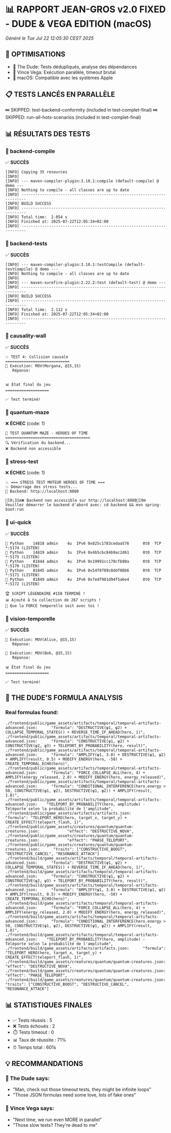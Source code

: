 # 📊 RAPPORT JEAN-GROS v2.0 FIXED - DUDE & VEGA EDITION (macOS)
*Généré le Tue Jul 22 12:05:30 CEST 2025*

## 🎯 OPTIMISATIONS
- 🎳 The Dude: Tests dédupliqués, analyse des dépendances
- 🔫 Vince Vega: Exécution parallèle, timeout brutal
- 🍎 macOS: Compatible avec les systèmes Apple

## 📋 TESTS LANCÉS EN PARALLÈLE

⏭️  SKIPPED: test-backend-conformity (included in test-complet-final)
⏭️  SKIPPED: run-all-hots-scenarios (included in test-complet-final)

## 📊 RÉSULTATS DES TESTS

### 🔧 backend-compile
✅ **SUCCÈS**
```
[INFO] Copying 35 resources
[INFO] 
[INFO] --- maven-compiler-plugin:3.10.1:compile (default-compile) @ demo ---
[INFO] Nothing to compile - all classes are up to date
[INFO] ------------------------------------------------------------------------
[INFO] BUILD SUCCESS
[INFO] ------------------------------------------------------------------------
[INFO] Total time:  2.054 s
[INFO] Finished at: 2025-07-22T12:05:34+02:00
[INFO] ------------------------------------------------------------------------
```

### 🔧 backend-tests
✅ **SUCCÈS**
```
[INFO] --- maven-compiler-plugin:3.10.1:testCompile (default-testCompile) @ demo ---
[INFO] Nothing to compile - all classes are up to date
[INFO] 
[INFO] --- maven-surefire-plugin:2.22.2:test (default-test) @ demo ---
[INFO] ------------------------------------------------------------------------
[INFO] BUILD SUCCESS
[INFO] ------------------------------------------------------------------------
[INFO] Total time:  2.112 s
[INFO] Finished at: 2025-07-22T12:05:34+02:00
[INFO] ------------------------------------------------------------------------
```

### 🔧 causality-wall
✅ **SUCCÈS**
```
💥 TEST 4: Collision causale
============================
📝 Exécution: MOV(Morgana, @15,15)
   Réponse: 


📊 État final du jeu
===================

✅ Test terminé!
```

### 🔧 quantum-maze
❌ **ÉCHEC** (code: 1)
```
🧩 TEST QUANTUM MAZE - HEROES OF TIME
=====================================
🔍 Vérification du backend...
❌ Backend non accessible
```

### 🔧 stress-test
❌ **ÉCHEC** (code: 1)
```
💥 === STRESS TEST MOTEUR HEROES OF TIME ===
💥 Démarrage des stress tests...
🎯 Backend: http://localhost:8080

[0;31m❌ Backend non accessible sur http://localhost:8080[0m
Veuillez démarrer le backend d'abord avec: cd backend && mvn spring-boot:run
```

### 🔧 ui-quick
✅ **SUCCÈS**
```
🐍 Python    14818 admin    4u  IPv6 0x825c1783cedaa576      0t0  TCP *:5174 (LISTEN)
🐍 Python    14819 admin    3u  IPv4 0x4b5cbc84b9ac2d61      0t0  TCP *:5175 (LISTEN)
🐍 Python    81844 admin    4u  IPv6 0x19991cc170cfb90a      0t0  TCP *:5170 (LISTEN)
🐍 Python    81845 admin    4u  IPv6 0x54f8f89c8ddf08b6      0t0  TCP *:5171 (LISTEN)
🐍 Python    81849 admin    4u  IPv6 0x7edf981d94f5a6e4      0t0  TCP *:5172 (LISTEN)

🏆 SCRIPT LÉGENDAIRE #150 TERMINÉ !
📊 Ajouté à ta collection de 267 scripts !
🎯 Que la FORCE temporelle soit avec toi !

```

### 🔧 vision-temporelle
✅ **SUCCÈS**
```
📝 Exécution: MOV(Alice, @15,15)
   Réponse: 

📝 Exécution: MOV(Bob, @15,15)
   Réponse: 

📊 État final du jeu
===================

✅ Test terminé!
```

## 🎳 THE DUDE'S FORMULA ANALYSIS

### Real formulas found:
```
./frontend/public/game_assets/artifacts/temporal/temporal-artifacts-advanced.json:      "formula": "DESTRUCTIVE(ψ1, ψ2) + COLLAPSE_TEMPORAL_STATES() + REVERSE_TIME_IF_AHEAD(hero, 1)",
./frontend/public/game_assets/artifacts/temporal/temporal-artifacts-advanced.json:      "formula": "CONSTRUCTIVE(ψ1, ψ2) + CONSTRUCTIVE(ψ2, ψ3) + TELEPORT_BY_PROBABILITY(hero, result)",
./frontend/public/game_assets/artifacts/temporal/temporal-artifacts-advanced.json:      "formula": "AMPLIFY(ψ1, 3.0) + DESTRUCTIVE(ψ1, ψ2) + AMPLIFY(result, 0.5) + MODIFY_ENERGY(hero, -50) + CREATE_TEMPORAL_ECHO(hero)",
./frontend/public/game_assets/artifacts/temporal/temporal-artifacts-advanced.json:      "formula": "FORCE_COLLAPSE_ALL(hero, 4) + AMPLIFY(energy_released, 2.0) + MODIFY_ENERGY(hero, energy_released)",
./frontend/public/game_assets/artifacts/temporal/temporal-artifacts-advanced.json:      "formula": "CONDITIONAL_INTERFERENCE(hero.energy > 50, CONSTRUCTIVE(ψ1, ψ2), DESTRUCTIVE(ψ1, ψ2)) + AMPLIFY(result, 1.8)",
./frontend/public/game_assets/artifacts/temporal/temporal-artifacts-advanced.json:    "TELEPORT_BY_PROBABILITY(hero, amplitude) - Téléporte selon la probabilité de l'amplitude", 
./frontend/public/game_assets/artifacts/artifacts.json:      "formula": "TELEPORT_HERO(hero, target_x, target_y) + CREATE_EFFECT(teleport_flash, 1)",
./frontend/public/game_assets/creatures/quantum/quantum-creatures.json:            "effect": "DESTRUCTIVE_NOVA",
./frontend/public/game_assets/creatures/quantum/quantum-creatures.json:            "effect": "PHASE_TELEPORT",
./frontend/public/game_assets/creatures/quantum/quantum-creatures.json:      "traits": ["CONSTRUCTIVE_BOOST", "DESTRUCTIVE_CANCEL", "RESONANCE_ATTACK"]
./frontend/build/game_assets/artifacts/temporal/temporal-artifacts-advanced.json:      "formula": "DESTRUCTIVE(ψ1, ψ2) + COLLAPSE_TEMPORAL_STATES() + REVERSE_TIME_IF_AHEAD(hero, 1)",
./frontend/build/game_assets/artifacts/temporal/temporal-artifacts-advanced.json:      "formula": "CONSTRUCTIVE(ψ1, ψ2) + CONSTRUCTIVE(ψ2, ψ3) + TELEPORT_BY_PROBABILITY(hero, result)",
./frontend/build/game_assets/artifacts/temporal/temporal-artifacts-advanced.json:      "formula": "AMPLIFY(ψ1, 3.0) + DESTRUCTIVE(ψ1, ψ2) + AMPLIFY(result, 0.5) + MODIFY_ENERGY(hero, -50) + CREATE_TEMPORAL_ECHO(hero)",
./frontend/build/game_assets/artifacts/temporal/temporal-artifacts-advanced.json:      "formula": "FORCE_COLLAPSE_ALL(hero, 4) + AMPLIFY(energy_released, 2.0) + MODIFY_ENERGY(hero, energy_released)",
./frontend/build/game_assets/artifacts/temporal/temporal-artifacts-advanced.json:      "formula": "CONDITIONAL_INTERFERENCE(hero.energy > 50, CONSTRUCTIVE(ψ1, ψ2), DESTRUCTIVE(ψ1, ψ2)) + AMPLIFY(result, 1.8)",
./frontend/build/game_assets/artifacts/temporal/temporal-artifacts-advanced.json:    "TELEPORT_BY_PROBABILITY(hero, amplitude) - Téléporte selon la probabilité de l'amplitude", 
./frontend/build/game_assets/artifacts/artifacts.json:      "formula": "TELEPORT_HERO(hero, target_x, target_y) + CREATE_EFFECT(teleport_flash, 1)",
./frontend/build/game_assets/creatures/quantum/quantum-creatures.json:            "effect": "DESTRUCTIVE_NOVA",
./frontend/build/game_assets/creatures/quantum/quantum-creatures.json:            "effect": "PHASE_TELEPORT",
./frontend/build/game_assets/creatures/quantum/quantum-creatures.json:      "traits": ["CONSTRUCTIVE_BOOST", "DESTRUCTIVE_CANCEL", "RESONANCE_ATTACK"]
```

## 📊 STATISTIQUES FINALES

- ✅ Tests réussis : 5
- ❌ Tests échoués : 2
- ⏱️ Tests timeout : 0
- 📊 Taux de réussite : 71%
- ⏰ Temps total : 601s

## 💡 RECOMMANDATIONS

### 🎳 The Dude says:
- "Man, check out those timeout tests, they might be infinite loops"
- "Those JSON formulas need some love, lots of fake ones"

### 🔫 Vince Vega says:
- "Next time, we run even MORE in parallel"
- "Those slow tests? They're dead to me"

